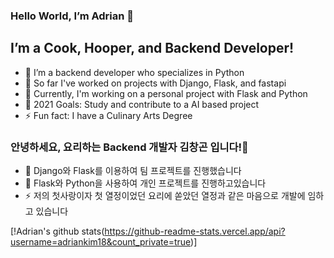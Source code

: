 ### Hello World, I’m Adrian 👋
## I’m a Cook, Hooper, and Backend Developer!
- 🔭 I’m a backend developer who specializes in Python
- 👯 So far I've worked on projects with Django, Flask, and fastapi
- 🌱 Currently, I'm working on a personal project with Flask and Python
- 🥅 2021 Goals: Study and contribute to a AI based project
- ⚡ Fun fact: I have a Culinary Arts Degree

### 안녕하세요, 요리하는 Backend 개발자 김창곤 입니다!👋
- 👯 Django와 Flask를 이용하여 팀 프로젝트를 진행했습니다
- 🌱 Flask와 Python을 사용하여 개인 프로젝트를 진행하고있습니다
- ⚡ 저의 첫사랑이자 첫 열정이었던 요리에 쏟았던 열정과 같은 마음으로 개발에 임하고 있습니다

[!Adrian's github stats(https://github-readme-stats.vercel.app/api?username=adriankim18&count_private=true)]
